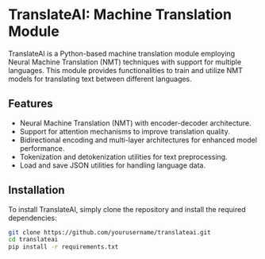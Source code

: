 # TranslateAI: Machine Translation Module

TranslateAI is a Python-based machine translation module employing Neural Machine Translation (NMT) techniques with support for multiple languages. This module provides functionalities to train and utilize NMT models for translating text between different languages.

## Features

- Neural Machine Translation (NMT) with encoder-decoder architecture.
- Support for attention mechanisms to improve translation quality.
- Bidirectional encoding and multi-layer architectures for enhanced model performance.
- Tokenization and detokenization utilities for text preprocessing.
- Load and save JSON utilities for handling language data.

## Installation

To install TranslateAI, simply clone the repository and install the required dependencies:

```bash
git clone https://github.com/yourusername/translateai.git
cd translateai
pip install -r requirements.txt
